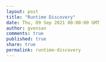 ```yaml
---
layout: post
title: "Runtime Discovery"
date: Thu, 09 Sep 2021 00:00:00 GMT
author: gvensan
comments: true
published: true
share: true
permalink: runtime-discovery
---
```

